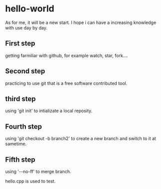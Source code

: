 # hello-world

As for me, it will be a new start. I hope i can have a increasing knowledge with use day by day.

## First step 
getting farmiliar with github, for example watch, star, fork....

## Second step
practicing to use git that is a free software contributed tool.

## third step
using 'git init' to intializate a local reposity.

## Fourth step
using 'git checkout -b branch2' to create a new branch and switch to it at sametime.

## Fifth step
using '--no-ff' to merge branch.

hello.cpp is used to test.
